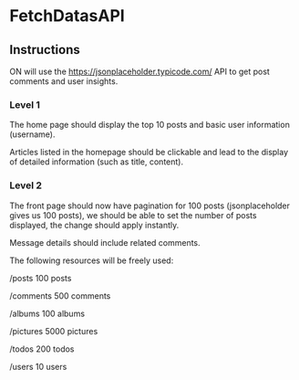 # FetchDatasAPI

## Instructions

ON will use the https://jsonplaceholder.typicode.com/ API to get post comments and user insights.

### Level 1

The home page should display the top 10 posts and basic user information (username).

Articles listed in the homepage should be clickable and lead to the display of detailed information (such as title, content).

### Level 2

The front page should now have pagination for 100 posts (jsonplaceholder gives us 100 posts), we should be able to set the number of posts displayed, the change should apply instantly.

Message details should include related comments.

The following resources will be freely used:

/posts 100 posts

/comments 500 comments

/albums 100 albums

/pictures 5000 pictures

/todos 200 todos

/users 10 users
